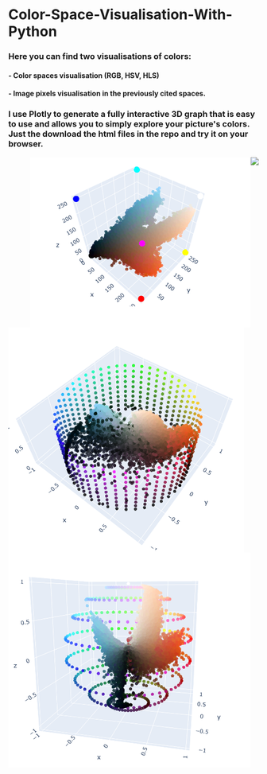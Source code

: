 # Color-Space-Visualisation-With-Python

### Here you can find two visualisations of colors:
#### - Color spaces visualisation (RGB, HSV, HLS)
#### - Image pixels visualisation in the previously cited spaces. 

### I use Plotly to generate a fully interactive 3D graph that is easy to use and allows you to simply explore your picture's colors. Just the download the html files in the repo and try it on your browser.
<img style="float: right;" src="/images/Namibia3.jpg">
<img style="float: right;" src="/images/rgb_screeanshot.png">
<img style="float: left;" src="/images/hsv_screeanshot.png">
<img style="float: left;" src="/images/hls_screeanshot.png">
